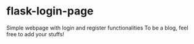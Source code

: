 # flask-login-page

Simple webpage with login and register functionalities
To be a blog, feel free to add your stuffs!
